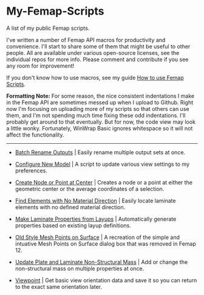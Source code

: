 # My-Femap-Scripts
A list of my public Femap scripts.

I've written a number of Femap API macros for productivity and convenience. I'll start to share some of them that might be useful to other people. All are available under various open-source licenses, see the individual repos for more info. Please comment and contribute if you see any room for improvement!

If you don't know how to use macros, see my guide [How to use Femap Scripts](https://github.com/aaronjasso/How_to_use_Femap_Scripts).

**Formatting Note:**
For some reason, the nice consistent indentations I make in the Femap API are sometimes messed up when I upload to Github. Right now I'm focusing on uploading more of my scripts so that others can use them, and I'm not spending much time fixing these odd indentations. I'll probably get around to that eventually. But for now, the code view may look a little wonky. Fortunately, WinWrap Basic ignores whitespace so it will not affect the functionality.

---

- [Batch Rename Outputs](https://github.com/aaronjasso/Femap-Batch-Rename-Outputs)
| Easily rename multiple output sets at once.

- [Configure New Model](https://github.com/aaronjasso/Femap-Configure-New-Model)
| A script to update various view settings to my preferences.

- [Create Node or Point at Center](https://github.com/aaronjasso/Create-Node-or-Point-at-Center)
| Creates a node or a point at either the geometric center or the average coordinates of a selection.

- [Find Elements with No Material Direction](https://github.com/aaronjasso/Femap-Find-Elements-with-No-Material-Direction)
| Easily locate laminate elements with no defined material direction.

- [Make Laminate Properties from Layups](https://github.com/aaronjasso/Femap-Make-Laminate-Properties-from-Layups)
| Automatically generate properties based on existing layup definitions.

- [Old Style Mesh Points on Surface](https://github.com/aaronjasso/Femap-Old-Style-Mesh-Points-on-Surface)
| A recreation of the simple and intuative Mesh Points on Surface dialog box that was removed in Femap 12.

- [Update Plate and Laminate Non-Structural Mass](https://github.com/aaronjasso/Update-Plate-and-Laminate-Non-Structural-Mass)
| Add or change the non-structural mass on multiple properties at once.

- [Viewpoint](https://github.com/aaronjasso/Femap-Viewpoint)
| Get basic view orientation data and save it so you can return to the exact same orientation later.
